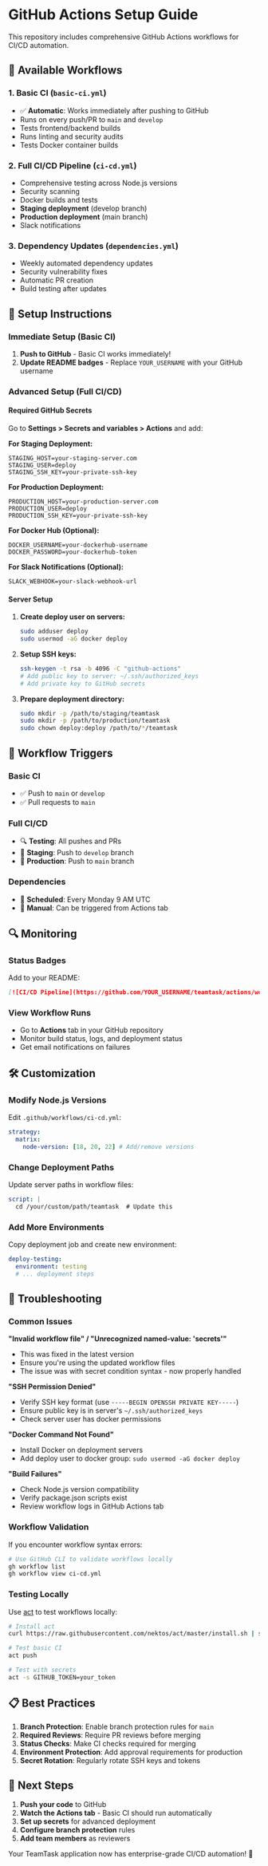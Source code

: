 # GitHub Actions Setup Guide

This repository includes comprehensive GitHub Actions workflows for CI/CD automation.

## 🚀 Available Workflows

### 1. **Basic CI** (`basic-ci.yml`)
- ✅ **Automatic**: Works immediately after pushing to GitHub
- Runs on every push/PR to `main` and `develop`
- Tests frontend/backend builds
- Runs linting and security audits
- Tests Docker container builds

### 2. **Full CI/CD Pipeline** (`ci-cd.yml`)
- Comprehensive testing across Node.js versions
- Security scanning
- Docker builds and tests
- **Staging deployment** (develop branch)
- **Production deployment** (main branch)
- Slack notifications

### 3. **Dependency Updates** (`dependencies.yml`)
- Weekly automated dependency updates
- Security vulnerability fixes
- Automatic PR creation
- Build testing after updates

## 🔧 Setup Instructions

### Immediate Setup (Basic CI)
1. **Push to GitHub** - Basic CI works immediately!
2. **Update README badges** - Replace `YOUR_USERNAME` with your GitHub username

### Advanced Setup (Full CI/CD)

#### Required GitHub Secrets
Go to **Settings > Secrets and variables > Actions** and add:

**For Staging Deployment:**
```
STAGING_HOST=your-staging-server.com
STAGING_USER=deploy
STAGING_SSH_KEY=your-private-ssh-key
```

**For Production Deployment:**
```
PRODUCTION_HOST=your-production-server.com
PRODUCTION_USER=deploy
PRODUCTION_SSH_KEY=your-private-ssh-key
```

**For Docker Hub (Optional):**
```
DOCKER_USERNAME=your-dockerhub-username
DOCKER_PASSWORD=your-dockerhub-token
```

**For Slack Notifications (Optional):**
```
SLACK_WEBHOOK=your-slack-webhook-url
```

#### Server Setup
1. **Create deploy user on servers:**
   ```bash
   sudo adduser deploy
   sudo usermod -aG docker deploy
   ```

2. **Setup SSH keys:**
   ```bash
   ssh-keygen -t rsa -b 4096 -C "github-actions"
   # Add public key to server: ~/.ssh/authorized_keys
   # Add private key to GitHub secrets
   ```

3. **Prepare deployment directory:**
   ```bash
   sudo mkdir -p /path/to/staging/teamtask
   sudo mkdir -p /path/to/production/teamtask
   sudo chown deploy:deploy /path/to/*/teamtask
   ```

## 🎯 Workflow Triggers

### Basic CI
- ✅ Push to `main` or `develop`
- ✅ Pull requests to `main`

### Full CI/CD
- 🔍 **Testing**: All pushes and PRs
- 🚀 **Staging**: Push to `develop` branch
- 🎯 **Production**: Push to `main` branch

### Dependencies
- 📅 **Scheduled**: Every Monday 9 AM UTC
- 🔄 **Manual**: Can be triggered from Actions tab

## 🔍 Monitoring

### Status Badges
Add to your README:
```markdown
[![CI/CD Pipeline](https://github.com/YOUR_USERNAME/teamtask/actions/workflows/basic-ci.yml/badge.svg)](https://github.com/YOUR_USERNAME/teamtask/actions)
```

### View Workflow Runs
- Go to **Actions** tab in your GitHub repository
- Monitor build status, logs, and deployment status
- Get email notifications on failures

## 🛠️ Customization

### Modify Node.js Versions
Edit `.github/workflows/ci-cd.yml`:
```yaml
strategy:
  matrix:
    node-version: [18, 20, 22] # Add/remove versions
```

### Change Deployment Paths
Update server paths in workflow files:
```yaml
script: |
  cd /your/custom/path/teamtask  # Update this
```

### Add More Environments
Copy deployment job and create new environment:
```yaml
deploy-testing:
  environment: testing
  # ... deployment steps
```

## 🚨 Troubleshooting

### Common Issues

**"Invalid workflow file" / "Unrecognized named-value: 'secrets'"**
- This was fixed in the latest version
- Ensure you're using the updated workflow files
- The issue was with secret condition syntax - now properly handled

**"SSH Permission Denied"**
- Verify SSH key format (use `-----BEGIN OPENSSH PRIVATE KEY-----`)
- Ensure public key is in server's `~/.ssh/authorized_keys`
- Check server user has docker permissions

**"Docker Command Not Found"**
- Install Docker on deployment servers
- Add deploy user to docker group: `sudo usermod -aG docker deploy`

**"Build Failures"**
- Check Node.js version compatibility
- Verify package.json scripts exist
- Review workflow logs in GitHub Actions tab

### Workflow Validation
If you encounter workflow syntax errors:
```bash
# Use GitHub CLI to validate workflows locally
gh workflow list
gh workflow view ci-cd.yml
```

### Testing Locally
Use [act](https://github.com/nektos/act) to test workflows locally:
```bash
# Install act
curl https://raw.githubusercontent.com/nektos/act/master/install.sh | sudo bash

# Test basic CI
act push

# Test with secrets
act -s GITHUB_TOKEN=your_token
```

## 📋 Best Practices

1. **Branch Protection**: Enable branch protection rules for `main`
2. **Required Reviews**: Require PR reviews before merging
3. **Status Checks**: Make CI checks required for merging
4. **Environment Protection**: Add approval requirements for production
5. **Secret Rotation**: Regularly rotate SSH keys and tokens

## 🎉 Next Steps

1. **Push your code** to GitHub
2. **Watch the Actions tab** - Basic CI should run automatically
3. **Set up secrets** for advanced deployment
4. **Configure branch protection** rules
5. **Add team members** as reviewers

Your TeamTask application now has enterprise-grade CI/CD automation! 🚀
